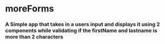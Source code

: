 # moreForms

### A Simple app that takes in a users input and displays it using 2 components while validating if the firstName and lastname is more than 2 characters 
